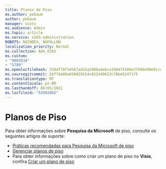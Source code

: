 ```yaml
---
title: Planos de Piso
ms.author: pebaum
author: pebaum
manager: scotv
ms.audience: Admin
ms.topic: article
ms.service: o365-administration
ROBOTS: NOINDEX, NOFOLLOW
localization_priority: Normal
ms.collection: Adm_O365
ms.custom:
- "9003034"
- "5789"
ms.openlocfilehash: 330d778f54567ada5a2408a4e6ca1984f4380e37948e98e9ccda7c3f1c8cb30d
ms.sourcegitcommit: b5f7da89a650d2915dc652449623c78be6247175
ms.translationtype: MT
ms.contentlocale: pt-BR
ms.lasthandoff: 08/05/2021
ms.locfileid: "53992802"
---
```

# <a name="floor-plans"></a>Planos de Piso

Para obter informações sobre **Pesquisa da Microsoft** de piso, consulte os seguintes artigos de suporte:
- [Práticas recomendadas para Pesquisa da Microsoft de piso](https://docs.microsoft.com/microsoftsearch/floorplans-bestpractices)  
- [Gerenciar planos de piso](https://docs.microsoft.com/microsoftsearch/manage-floorplans)  
- Para obter informações sobre como criar um plano de piso no **Visio**, confira [Criar um plano de piso](https://support.office.com/article/create-a-floor-plan-ec17da08-64aa-4ead-9b9b-35e821645791)